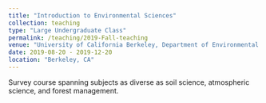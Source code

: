 ```yaml
---
title: "Introduction to Environmental Sciences"
collection: teaching
type: "Large Undergraduate Class"
permalink: /teaching/2019-Fall-teaching
venue: "University of California Berkeley, Department of Environmental Science, Policy, and Management"
date: 2019-08-20 - 2019-12-20
location: "Berkeley, CA"
---
```


Survey course spanning subjects as diverse as soil science, atmospheric science, and forest management.


